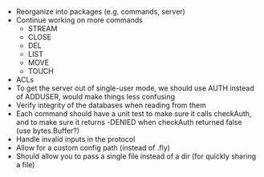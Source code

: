 - Reorganize into packages (e.g. commands, server)
- Continue working on more commands
    - STREAM
    - CLOSE
    - DEL
    - LIST
    - MOVE
    - TOUCH
- ACLs
- To get the server out of single-user mode, we should use AUTH instead of ADDUSER, would make things less confusing
- Verify integrity of the databases when reading from them
- Each command should have a unit test to make sure it calls checkAuth, and to make sure it returns -DENIED when checkAuth returned false (use bytes.Buffer?)
- Handle invalid inputs in the protocol
- Allow for a custom config path (instead of .fly)
- Should allow you to pass a single file instead of a dir (for quickly sharing a file)
